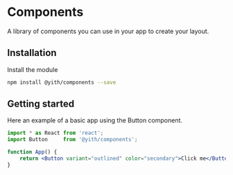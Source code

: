 # Components

A library of components you can use in your app to create your layout.

## Installation

Install the module

```sh
npm install @yith/components --save
```

## Getting started

Here an example of a basic app using the Button component.

```jsx
import * as React from 'react';
import Button     from '@yith/components';

function App() {
	return <Button variant="outlined" color="secondary">Click me</Button>;
}
```